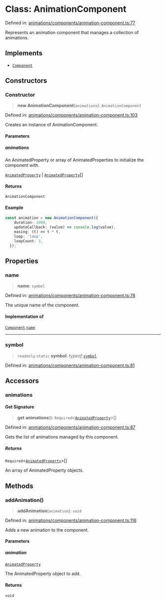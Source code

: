 # Class: AnimationComponent

Defined in: [animations/components/animation-component.ts:77](https://github.com/Forge-Game-Engine/Forge/blob/6eae4e51dbdc502818b1c2f3a3ffce9e4a1fd125/src/animations/components/animation-component.ts#L77)

Represents an animation component that manages a collection of animations.

## Implements

- [`Component`](../interfaces/Component.md)

## Constructors

### Constructor

> **new AnimationComponent**(`animations`): `AnimationComponent`

Defined in: [animations/components/animation-component.ts:103](https://github.com/Forge-Game-Engine/Forge/blob/6eae4e51dbdc502818b1c2f3a3ffce9e4a1fd125/src/animations/components/animation-component.ts#L103)

Creates an instance of AnimationComponent.

#### Parameters

##### animations

An AnimatedProperty or array of AnimatedProperties to initialize the component with.

[`AnimatedProperty`](../interfaces/AnimatedProperty.md) | [`AnimatedProperty`](../interfaces/AnimatedProperty.md)[]

#### Returns

`AnimationComponent`

#### Example

```ts
const animation = new AnimationComponent({
    duration: 1000,
    updateCallback: (value) => console.log(value),
    easing: (t) => t * t,
    loop: 'loop',
    loopCount: 3,
  });
```

## Properties

### name

> **name**: `symbol`

Defined in: [animations/components/animation-component.ts:78](https://github.com/Forge-Game-Engine/Forge/blob/6eae4e51dbdc502818b1c2f3a3ffce9e4a1fd125/src/animations/components/animation-component.ts#L78)

The unique name of the component.

#### Implementation of

[`Component`](../interfaces/Component.md).[`name`](../interfaces/Component.md#name)

***

### symbol

> `readonly` `static` **symbol**: *typeof* [`symbol`](#symbol)

Defined in: [animations/components/animation-component.ts:81](https://github.com/Forge-Game-Engine/Forge/blob/6eae4e51dbdc502818b1c2f3a3ffce9e4a1fd125/src/animations/components/animation-component.ts#L81)

## Accessors

### animations

#### Get Signature

> **get** **animations**(): `Required`\<[`AnimatedProperty`](../interfaces/AnimatedProperty.md)\>[]

Defined in: [animations/components/animation-component.ts:87](https://github.com/Forge-Game-Engine/Forge/blob/6eae4e51dbdc502818b1c2f3a3ffce9e4a1fd125/src/animations/components/animation-component.ts#L87)

Gets the list of animations managed by this component.

##### Returns

`Required`\<[`AnimatedProperty`](../interfaces/AnimatedProperty.md)\>[]

An array of AnimatedProperty objects.

## Methods

### addAnimation()

> **addAnimation**(`animation`): `void`

Defined in: [animations/components/animation-component.ts:116](https://github.com/Forge-Game-Engine/Forge/blob/6eae4e51dbdc502818b1c2f3a3ffce9e4a1fd125/src/animations/components/animation-component.ts#L116)

Adds a new animation to the component.

#### Parameters

##### animation

[`AnimatedProperty`](../interfaces/AnimatedProperty.md)

The AnimatedProperty object to add.

#### Returns

`void`
